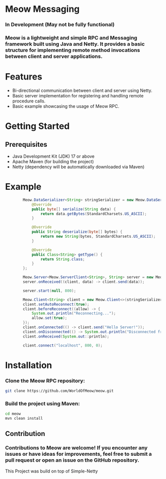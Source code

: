 # Meow Messaging
### In Development (May not be fully functional)
### Meow is a lightweight and simple RPC and Messaging framework built using Java and Netty. It provides a basic structure for implementing remote method invocations between client and server applications.

# Features
* Bi-directional communication between client and server using Netty.
* Basic server implementation for registering and handling remote procedure calls.
* Basic example showcasing the usage of Meow RPC.

# Getting Started
## Prerequisites
* Java Development Kit (JDK) 17 or above
* Apache Maven (for building the project)
* Netty (dependency will be automatically downloaded via Maven)

# Example
```java
        Meow.DataSerializer<String> stringSerializer = new Meow.DataSerializer<>() {
            @Override
            public byte[] serialize(String data) {
                return data.getBytes(StandardCharsets.US_ASCII);
            }

            @Override
            public String deserialize(byte[] bytes) {
                return new String(bytes, StandardCharsets.US_ASCII);
            }

            @Override
            public Class<String> getType() {
                return String.class;
            }
        };

        Meow.Server<Meow.ServerClient<String>, String> server = new Meow.Server<>(stringSerializer, Meow.ServerClient::new);
        server.onReceived((client, data) -> client.send(data));

        server.start(null, 800);

        Meow.Client<String> client = new Meow.Client<>(stringSerializer);
        client.setAutoReconnect(true);
        client.beforeReconnect((allow) -> {
            System.out.println("Reconnecting...");
            allow.set(true);
        });
        client.onConnected(() -> client.send("Hello Server!"));
        client.onDisconnected(() -> System.out.println("Disconnected from server!"));
        client.onReceived(System.out::println);

        client.connect("localhost", 800, 0);
```

# Installation
### Clone the Meow RPC repository:
```bash
git clone https://github.com/WorldOfMeow/meow.git
```
### Build the project using Maven:
```bash 
cd meow
mvn clean install
```

## Contribution
### Contributions to Meow are welcome! If you encounter any issues or have ideas for improvements, feel free to submit a pull request or open an issue on the GitHub repository.

This Project was build on top of Simple-Netty
